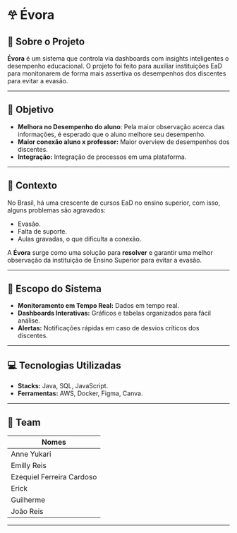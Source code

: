 # 𖣂︎ Évora

## 🌟 Sobre o Projeto

**Évora** é um sistema que controla via dashboards com insights inteligentes o desempenho educacional. O projeto foi feito para auxiliar instituições EaD para monitonarem de forma mais assertiva os desempenhos dos discentes para evitar a evasão.

---

## 🎯 Objetivo

- **Melhora no Desempenho do aluno**: Pela maior observação acerca das informações, é esperado que o aluno melhore seu desempenho.
- **Maior conexão aluno x professor:** Maior overview de desempenhos dos discentes.
- **Integração:** Integração de processos em uma plataforma.

---

## 🧐 Contexto

No Brasil, há uma crescente de cursos EaD no ensino superior, com isso, alguns problemas são agravados:

- Evasão.
- Falta de suporte.
- Aulas gravadas, o que dificulta a conexão.

A **Évora** surge como uma solução para **resolver** e garantir uma melhor observação da instituição de Ensino Superior para evitar a evasão.

---

## 🔧 Escopo do Sistema

- **Monitoramento em Tempo Real:** Dados em tempo real.
- **Dashboards Interativas:** Gráficos e tabelas organizados para fácil análise.
- **Alertas:** Notificações rápidas em caso de desvios críticos dos discentes.

---

## 💻 Tecnologias Utilizadas

- **Stacks:** Java, SQL, JavaScript.
- **Ferramentas:** AWS, Docker, Figma, Canva.

---

## 👥 Team

| Nomes                          
| -------------------------------- |
| Anne Yukari                      |
| Emilly Reis                      | 
| Ezequiel Ferreira Cardoso        |
| Erick                            |
| Guilherme                        |
| João Reis                        |


---

